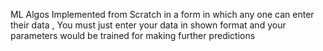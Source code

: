 ML Algos Implemented from Scratch in a form in which any one can enter their data ,
You must just enter your  data in shown format and your parameters would be trained for making further predictions 


